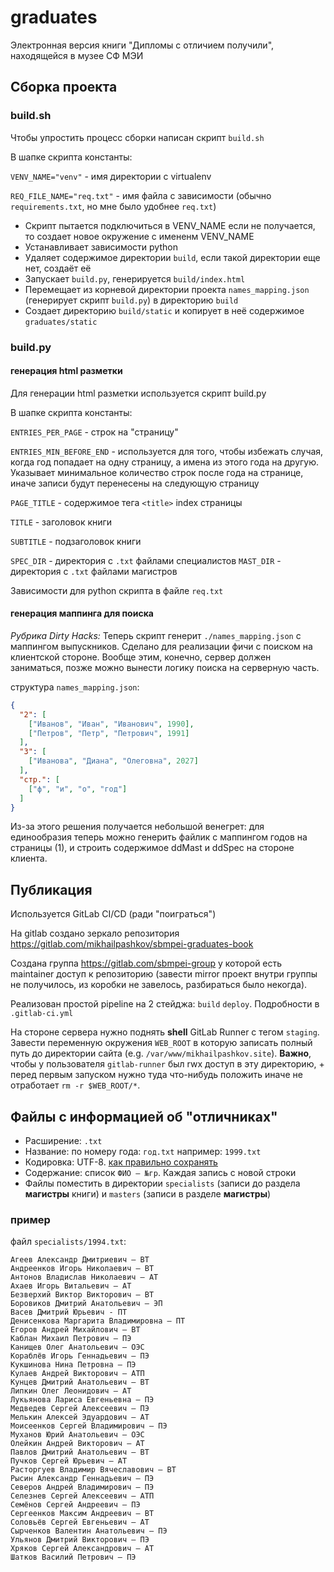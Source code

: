 # graduates

Электронная версия книги "Дипломы с отличием получили", находящейся в музее СФ МЭИ

## Сборка проекта


### build.sh

Чтобы упростить процесс сборки написан скрипт `build.sh`

В шапке скрипта константы:

`VENV_NAME="venv"` - имя директории с virtualenv

`REQ_FILE_NAME="req.txt"` - имя файла с зависимости (обычно `requirements.txt`, но мне было удобнее `req.txt`)

- Скрипт пытается подключиться в VENV_NAME если не получается, то создает новое окружение с имененм VENV_NAME
- Устанавливает зависимости python
- Удаляет содержимое директории `build`, если такой директории еще нет, создаёт её
- Запускает `build.py`, генерируется `build/index.html`
- Перемещает из корневой директории проекта `names_mapping.json` (генерирует скрипт `build.py`) в директорию `build`
- Создает директорию `build/static` и копирует в неё содержимое `graduates/static`

### build.py

#### генерация html разметки

Для генерации html разметки используется скрипт build.py

В шапке скрипта константы:

`ENTRIES_PER_PAGE` - строк на "страницу"

`ENTRIES_MIN_BEFORE_END` - используется для того, чтобы избежать случая, когда год попадает на одну страницу, а имена из этого года на другую. Указывает минимальное количество строк после года на странице, иначе записи будут перенесены на следующую страницу

`PAGE_TITLE` - содержимое тега `<title>` index страницы

`TITLE` - заголовок книги

`SUBTITLE` - подзаголовок книги

`SPEC_DIR` - директория с `.txt` файлами специалистов
`MAST_DIR` - директория с `.txt` файлами магистров

Зависимости для python скрипта в файле `req.txt`

#### генерация маппинга для поиска 

*Рубрика Dirty Hacks:* Теперь скрипт генерит `./names_mapping.json` с маппингом выпускников. Сделано для реализации фичи с поиском на клиентской стороне. Вообще этим, конечно, сервер должен заниматься, позже можно  вынести логику поиска на серверную часть.

структура `names_mapping.json`:
```json
{
  "2": [
    ["Иванов", "Иван", "Иванович", 1990],
    ["Петров", "Петр", "Петрович", 1991]
  ],
  "3": [
    ["Иванова", "Диана", "Олеговна", 2027]
  ],
  "стр.": [
    ["ф", "и", "о", "год"]
  ]
}
```

Из-за этого решения получается небольшой венегрет: для единообразия теперь можно генерить файлик с маппингом годов на страницы (1), и строить содержимое ddMast и ddSpec на стороне клиента.

## Публикация

Используется GitLab CI/CD (ради "поиграться")

На gitlab создано зеркало репозитория https://gitlab.com/mikhailpashkov/sbmpei-graduates-book

Создана группа https://gitlab.com/sbmpei-group у которой есть maintainer доступ к репозиторию (завести mirror проект внутри группы не получилось, из коробки не завелось, разбираться было некогда).

Реализован простой pipeline на 2 стейджа: `build` `deploy`. Подробности в `.gitlab-ci.yml`

На стороне сервера нужно поднять **shell** GitLab Runner с тегом `staging`. Завести переменную окружения `WEB_ROOT` в которую записать полный путь до директории сайта (e.g. `/var/www/mikhailpashkov.site`). **Важно**, чтобы у пользователя `gitlab-runner` был rwx доступ в эту директорию, + перед первым запуском нужно туда что-нибудь положить иначе не отработает `rm -r $WEB_ROOT/*`.

## Файлы с информацией об "отличниках"

- Расширение: `.txt`
- Название: по номеру года: `год.txt` например: `1999.txt`
- Кодировка: UTF-8. [как правильно сохранять](http://u4ilka.kcbux.ru/Raznoe/raz-019-ut8.html)
- Содержание: список `ФИО – №гр`. Каждая запись с новой строки
- Файлы поместить в директории `specialists` (записи до раздела **магистры** книги) и `masters` (записи в разделе **магистры**)

### пример

файл `specialists/1994.txt`:

```
Агеев Александр Дмитриевич – ВТ
Андреенков Игорь Николаевич – ВТ
Антонов Владислав Николаевич – АТ
Ахаев Игорь Витальевич – АТ
Безверхий Виктор Викторович – ВТ
Боровиков Дмитрий Анатольевич – ЭП
Васев Дмитрий Юрьевич - ПТ
Денисенкова Маргарита Владимировна – ПТ
Егоров Андрей Михайлович – ВТ
Каблан Михаил Петрович – ПЭ
Канищев Олег Анатольевич – ОЭС
Кораблёв Игорь Геннадьевич – ПЭ
Кукшинова Нина Петровна – ПЭ
Кулаев Андрей Викторович – АТП
Кунцев Дмитрий Анатольевич – ВТ
Липкин Олег Леонидович – АТ
Лукьянова Лариса Евгеньевна – ПЭ
Медведев Сергей Алексеевич – ПЭ
Мелькин Алексей Эдуардович – АТ
Моисеенков Сергей Владимирович – ПЭ
Муханов Юрий Анатольевич – ОЭС
Олейкин Андрей Викторович – АТ
Павлов Дмитрий Анатольевич – ВТ
Пучков Сергей Юрьевич – АТ
Расторгуев Владимир Вячеславович – ВТ
Рысин Александр Геннадьевич – ПЭ
Северов Андрей Владимирович – ПЭ
Селезнев Сергей Алексеевич – АТП
Семёнов Сергей Андреевич – ПЭ
Сергеенков Максим Андреевич – ВТ
Соловьёв Сергей Евгеньевич – АТ
Сырченков Валентин Анатольевич – ПЭ
Ульянов Дмитрий Викторович – ПЭ
Хряков Сергей Александрович – АТ
Шатков Василий Петрович – ПЭ

```

